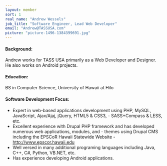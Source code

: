 ```yaml
---
layout: member
sort: 1
real_name: "Andrew Wessels"
job_title: "Software Engineer, Lead Web Developer"
email: "Andrew@TASSUSA.com"
picture: "picture-1496-1384399691.jpg"
---
```

#### Background:
Andrew works for TASS USA primarily as a Web Developer and Designer. He also works on Android projects.

#### Education:
BS in Computer Science, University of Hawaii at Hilo

#### Software Development Focus:
- Expert in web-based applications development using PHP, MySQL, JavaScript, Ajax/Ajaj, jQuery, HTML5 & CSS3, - SASS+Compass & LESS, etc.
- Excellent experience with Drupal PHP framework and has developed numerous web applications, modules, and - themes using Drupal CMS including the EPSCoR Hawaii Statewide Website - http://www.epscor.hawaii.edu
- Well versed in many additional programing languages including Java, C++, C#, Python, VB.NET, etc.
- Has experience developing Android applications.